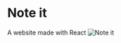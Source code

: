 # Note it
A website made with React
![Note it](https://user-images.githubusercontent.com/66086417/114457662-a9caf080-9bb4-11eb-95ed-260e5ff9f635.png)

